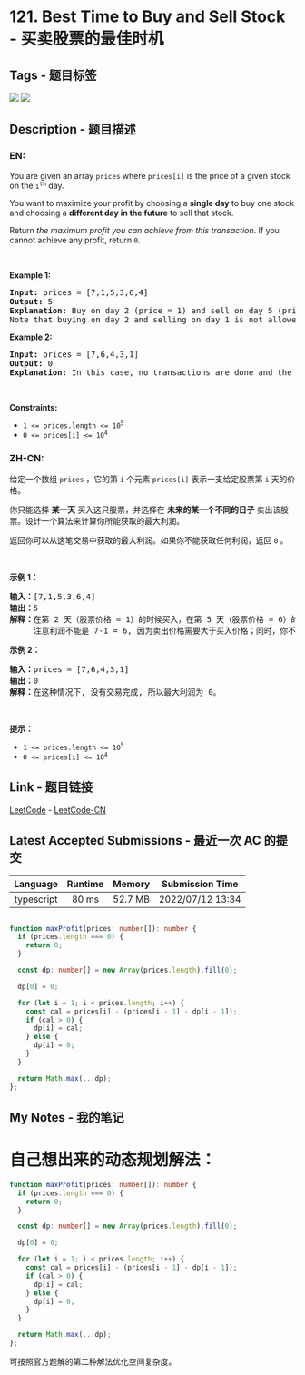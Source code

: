 
# 121. Best Time to Buy and Sell Stock - 买卖股票的最佳时机

## Tags - 题目标签

 <img src="https://img.shields.io/badge/Array-数组-blue.svg">   <img src="https://img.shields.io/badge/Dynamic Programming-动态规划-blue.svg">  


## Description - 题目描述

### EN:
<p>You are given an array <code>prices</code> where <code>prices[i]</code> is the price of a given stock on the <code>i<sup>th</sup></code> day.</p>

<p>You want to maximize your profit by choosing a <strong>single day</strong> to buy one stock and choosing a <strong>different day in the future</strong> to sell that stock.</p>

<p>Return <em>the maximum profit you can achieve from this transaction</em>. If you cannot achieve any profit, return <code>0</code>.</p>

<p>&nbsp;</p>
<p><strong>Example 1:</strong></p>

<pre>
<strong>Input:</strong> prices = [7,1,5,3,6,4]
<strong>Output:</strong> 5
<strong>Explanation:</strong> Buy on day 2 (price = 1) and sell on day 5 (price = 6), profit = 6-1 = 5.
Note that buying on day 2 and selling on day 1 is not allowed because you must buy before you sell.
</pre>

<p><strong>Example 2:</strong></p>

<pre>
<strong>Input:</strong> prices = [7,6,4,3,1]
<strong>Output:</strong> 0
<strong>Explanation:</strong> In this case, no transactions are done and the max profit = 0.
</pre>

<p>&nbsp;</p>
<p><strong>Constraints:</strong></p>

<ul>
	<li><code>1 &lt;= prices.length &lt;= 10<sup>5</sup></code></li>
	<li><code>0 &lt;= prices[i] &lt;= 10<sup>4</sup></code></li>
</ul>


### ZH-CN:
<p>给定一个数组 <code>prices</code> ，它的第 <code>i</code> 个元素 <code>prices[i]</code> 表示一支给定股票第 <code>i</code> 天的价格。</p>

<p>你只能选择 <strong>某一天</strong> 买入这只股票，并选择在 <strong>未来的某一个不同的日子</strong> 卖出该股票。设计一个算法来计算你所能获取的最大利润。</p>

<p>返回你可以从这笔交易中获取的最大利润。如果你不能获取任何利润，返回 <code>0</code> 。</p>

<p> </p>

<p><strong>示例 1：</strong></p>

<pre>
<strong>输入：</strong>[7,1,5,3,6,4]
<strong>输出：</strong>5
<strong>解释：</strong>在第 2 天（股票价格 = 1）的时候买入，在第 5 天（股票价格 = 6）的时候卖出，最大利润 = 6-1 = 5 。
     注意利润不能是 7-1 = 6, 因为卖出价格需要大于买入价格；同时，你不能在买入前卖出股票。
</pre>

<p><strong>示例 2：</strong></p>

<pre>
<strong>输入：</strong>prices = [7,6,4,3,1]
<strong>输出：</strong>0
<strong>解释：</strong>在这种情况下, 没有交易完成, 所以最大利润为 0。
</pre>

<p> </p>

<p><strong>提示：</strong></p>

<ul>
	<li><code>1 <= prices.length <= 10<sup>5</sup></code></li>
	<li><code>0 <= prices[i] <= 10<sup>4</sup></code></li>
</ul>



## Link - 题目链接

[LeetCode](https://leetcode.com/problems/best-time-to-buy-and-sell-stock/description/)  -  [LeetCode-CN](https://leetcode.cn/problems/best-time-to-buy-and-sell-stock/description/)
## Latest Accepted Submissions - 最近一次 AC 的提交


| Language | Runtime | Memory | Submission Time |
|:---:|:---:|:---:|:---:|
| typescript  | 80 ms | 52.7 MB | 2022/07/12 13:34 |

```typescript

function maxProfit(prices: number[]): number {
  if (prices.length === 0) {
    return 0;
  }

  const dp: number[] = new Array(prices.length).fill(0);

  dp[0] = 0;

  for (let i = 1; i < prices.length; i++) {
    const cal = prices[i] - (prices[i - 1] - dp[i - 1]);
    if (cal > 0) {
      dp[i] = cal;
    } else {
      dp[i] = 0;
    }
  }

  return Math.max(...dp);
};

```
## My Notes - 我的笔记


# 自己想出来的动态规划解法：

```typescript
function maxProfit(prices: number[]): number {
  if (prices.length === 0) {
    return 0;
  }

  const dp: number[] = new Array(prices.length).fill(0);

  dp[0] = 0;

  for (let i = 1; i < prices.length; i++) {
    const cal = prices[i] - (prices[i - 1] - dp[i - 1]);
    if (cal > 0) {
      dp[i] = cal;
    } else {
      dp[i] = 0;
    }
  }

  return Math.max(...dp);
};
```

可按照官方题解的第二种解法优化空间复杂度。


